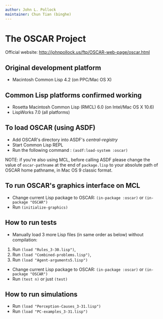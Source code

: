 ```yaml
---
author: John L. Pollock
maintainer: Chun Tian (binghe)
---
```


# The OSCAR Project

Official website: http://johnpollock.us/ftp/OSCAR-web-page/oscar.html

## Original development platform
- Macintosh Common Lisp 4.2 (on PPC/Mac OS X)

## Common Lisp platforms confirmed working
- Rosetta Macintosh Common Lisp (RMCL) 6.0 (on Intel/Mac OS X 10.6)
- LispWorks 7.0 (all platforms)

## To load OSCAR (using ASDF)
- Add OSCAR's directory into ASDF's *central-registry*
- Start Common Lisp REPL
- Run the following command :
`(asdf:load-system :oscar)`

NOTE: if you're also using MCL, before calling ASDF please change the value of `oscar-pathname` at the end of `package.lisp` to your absolute path of OSCAR home pathname, in Mac OS 9 classic format.

## To run OSCAR's graphics interface on MCL
- Change current Lisp package to OSCAR: `(in-package :oscar)` or `(in-package "OSCAR")`
- Run `(initialize-graphics)`

## How to run tests
- Manually load 3 more Lisp files (in same order as below) without compilation:
 1. Run `(load "Rules_3-30.lisp")`,
 2. Run `(load "Combined-problems.lisp")`,
 3. Run `(load "Agent-arguments5.lisp")`
- Change current Lisp package to OSCAR: `(in-package :oscar)` or `(in-package "OSCAR")`
- Run `(test n)` or just `(test)`

## How to run simulations
- Run `(load "Perception-Causes_3-31.lisp")`
- Run `(load "PC-examples_3-31.lisp")`
